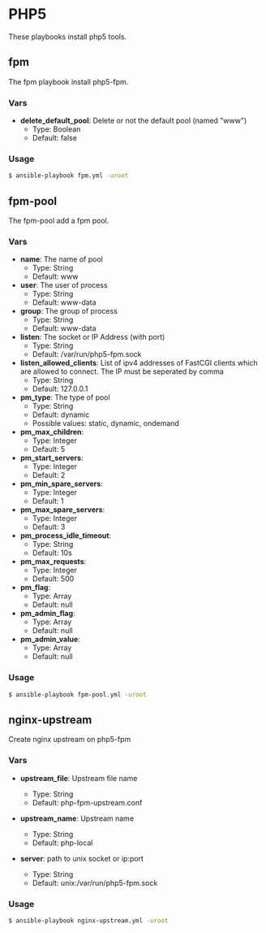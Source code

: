 PHP5
====

These playbooks install php5 tools.

## fpm

The fpm playbook install php5-fpm.

### Vars

* **delete_default_pool**: Delete or not the default pool (named "www")
    * Type: Boolean
    * Default: false

### Usage

``` bash
$ ansible-playbook fpm.yml -uroot
```

## fpm-pool

The fpm-pool add a fpm pool.

### Vars

* **name**: The name of pool
    * Type: String
    * Default: www
* **user**: The user of process
    * Type: String
    * Default: www-data
* **group**: The group of process
    * Type: String
    * Default: www-data
* **listen**: The socket or IP Address (with port)
    * Type: String
    * Default: /var/run/php5-fpm.sock
* **listen_allowed_clients**: List of ipv4 addresses of FastCGI clients which are allowed to connect. The IP must be seperated by comma
    * Type: String
    * Default: 127.0.0.1
* **pm_type**: The type of pool
    * Type: String
    * Default: dynamic
    * Possible values: static, dynamic, ondemand
* **pm_max_children**:
    * Type: Integer
    * Default: 5
* **pm_start_servers**:
    * Type: Integer
    * Default: 2
* **pm_min_spare_servers**:
    * Type: Integer
    * Default: 1
* **pm_max_spare_servers**:
    * Type: Integer
    * Default: 3
* **pm_process_idle_timeout**:
    * Type: String
    * Default: 10s
* **pm_max_requests**:
    * Type: Integer
    * Default: 500
* **pm_flag**:
    * Type: Array
    * Default: null
* **pm_admin_flag**:
    * Type: Array
    * Default: null
* **pm_admin_value**:
    * Type: Array
    * Default: null

### Usage

``` bash
$ ansible-playbook fpm-pool.yml -uroot
```

## nginx-upstream

Create nginx upstream on php5-fpm

### Vars

* **upstream_file**: Upstream file name
    * Type: String
    * Default: php-fpm-upstream.conf

* **upstream_name**: Upstream name
    * Type: String
    * Default: php-local

* **server**: path to unix socket or ip:port
    * Type: String
    * Default: unix:/var/run/php5-fpm.sock

### Usage

``` bash
$ ansible-playbook nginx-upstream.yml -uroot
```
